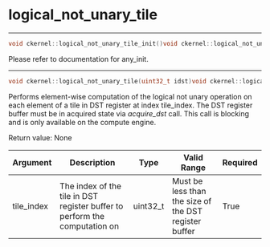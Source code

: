 # logical_not_unary_tile

---
```cpp
void ckernel::logical_not_unary_tile_init()void ckernel::logical_not_unary_tile_init()
```

Please refer to documentation for any_init. 

---
```cpp
void ckernel::logical_not_unary_tile(uint32_t idst)void ckernel::logical_not_unary_tile(uint32_t idst)
```

Performs element-wise computation of the logical not unary operation on each element of a tile in DST register at index tile_index. The DST register buffer must be in acquired state via *acquire_dst* call. This call is blocking and is only available on the compute engine.

Return value: None

| Argument      | Description                                                                | Type      | Valid Range                                           | Required       |
|---------------|----------------------------------------------------------------------------|-----------|-------------------------------------------------------|----------------|
| tile_index    | The index of the tile in DST register buffer to perform the computation on | uint32_t  | Must be less than the size of the DST register buffer | True           |
